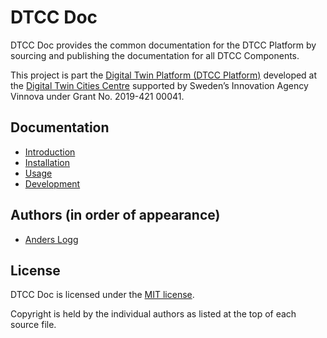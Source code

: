 # DTCC Doc

DTCC Doc provides the common documentation for the DTCC Platform by
sourcing and publishing the documentation for all DTCC Components.

This project is part the
[Digital Twin Platform (DTCC Platform)](https://gitlab.com/dtcc-platform)
developed at the
[Digital Twin Cities Centre](https://dtcc.chalmers.se/)
supported by Sweden’s Innovation Agency Vinnova under Grant No. 2019-421 00041.

## Documentation

* [Introduction](./docs/introduction.md)
* [Installation](./docs/installation.md)
* [Usage](./docs/usage.md)
* [Development](./docs/development.md)

## Authors (in order of appearance)

* [Anders Logg](http://anders.logg.org)

## License

DTCC Doc is licensed under the
[MIT license](https://opensource.org/licenses/MIT).

Copyright is held by the individual authors as listed at the top of
each source file.
